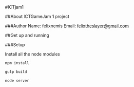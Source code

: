 #ICTjam1

##About
ICTGameJam 1 project

###Author
Name: felixnemis
Email: felixtheslayer@gmail.com

##Get up and running

###Setup

Install all the node modules
```sh
npm install

gulp build

node server
```

